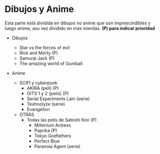 # Dibujos y Anime

Esta parte está dividida en dibujos no anime que son imprescindibles y luego anime, asu vez dividido en más mierdas. **(P) para indicar prioridad**

- Dibujos
  - Star vs the forces of evil
  - Rick and Morty (P)
  - Samurai Jack (P)
  - The amazing world of Gumball

- Anime
  - SCIFI y cyberpunk
      - AKIRA (peli) (P)
      - GITS 1 y 2 (pelis) (P)
      - Serial Experiments Lain (serie)
      - Texhnolyze (serie)
      - Evangelion
  - OTRAS
      - Todas las pelis de Satoshi Kon (P)
        - Millenium Actress
        - Paprika (P)
        - Tokyo Godfathers
        - Perfect Blue
        - Paranoia Agent (serie)
      
